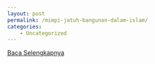 ```yaml
---
layout: post
permalink: /mimpi-jatuh-bangunan-dalam-islam/
categories:
    - Uncategorized
---
```


[Baca Selengkapnya](/06)